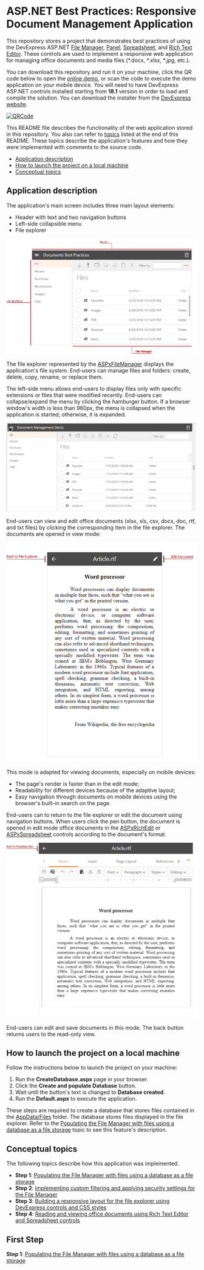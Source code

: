 # ASP.NET Best Practices: Responsive Document Management Application

This repository stores a project that demonstrates best practices of using the DevExpress ASP.NET [File Manager](https://docs.devexpress.com/AspNet/14829/asp.net-webforms-controls/file-management), [Panel](https://docs.devexpress.com/AspNet/14778/asp.net-webforms-controls/site-navigation-and-layout/panel-overview),  [Spreadsheet](https://docs.devexpress.com/AspNet/16157/asp.net-webforms-controls/spreadsheet), and [Rich Text Editor](https://docs.devexpress.com/AspNet/17721/asp.net-webforms-controls/rich-text-editor). These controls are used to implement a responsive web application for managing office documents and media files (*.docx, *.xlsx, *.jpg, etc.).

You can download this repository and run it on your machine, click the QR code below to open the [online demo](https://demos.devexpress.com/BestPractices/DocumentManagementDemo/), or scan the code to execute the demo application on your mobile device. You will need to have DevExpress ASP.NET controls installed starting from **18.1** version in order to load and compile the solution. You can download the installer from the [DevExpress website](https://devexpress.com).

[![QRCode](http://chart.apis.google.com/chart?choe=UTF-8&chld=H&cht=qr&chs=250x250&chl=https://demos.devexpress.com/BestPractices/DocumentManagementDemo/)](https://demos.devexpress.com/BestPractices/DocumentManagementDemo/)

This README file describes the functionality of the web application stored in this repository. You also can refer to [topics](#conceptual-topics) listed at the end of this README. These topics describe the application's features and how they were implemented with comments to the source code. 

- [Application description](#application-description)
- [How to launch the project on a local machine](#how-to-launch-the-project-on-a-local-machine)
- [Conceptual topics](#conceptual-topics)

## Application description

The application's main screen includes three main layout elements: 

- Header with text and two navigation buttons
- Left-side collapsible menu
- File explorer 

![MainElements](/img/MainElements.png)

The file explorer represented by the [ASPxFileManager](https://docs.devexpress.com/AspNet/9030/asp.net-webforms-controls/file-management/file-manager/aspxfilemanager-overview) displays the application's file system. End-users can manage files and folders: create, delete, copy, rename, or replace them.

The left-side menu allows end-users to display files only with specific extensions or files that were modified recently. End-users can collapse/expand the menu by clicking the hamburger button. If a browser window's width is less than 960px, the menu is collapsed when the application is started; otherwise, it is expanded. 

![AdaptivityGif](/img/adaptivityDemo.gif)

End-users can view and edit office documents (xlsx, xls, csv, docx, doc, rtf, and txt files) by clicking the corresponding item in the file explorer. The documents are opened in view mode:

![ReadingView](/img/ReadingView.png) 

This mode is adapted for viewing documents, especially on mobile devices:

- The page's render is faster than in the edit mode;
- Readability for different devices because of the adaptive layout;
- Easy navigation through documents on mobile devices using the browser's built-in search on the page.

End-users can to return to the file explorer or edit the document using navigation buttons. When users click the pen button, the document is opened in edit mode office documents in the [ASPxRichEdit](https://docs.devexpress.com/AspNet/17723/asp.net-webforms-controls/rich-text-editor/product-information/main-features) or [ASPxSpreadsheet](https://docs.devexpress.com/AspNet/16159/asp.net-webforms-controls/spreadsheet/product-information/main-features) controls according to the document's format.

![EditingView](/img/EditingView.png)

End-users can edit and save documents in this mode. The back button returns users to the read-only view.

## How to launch the project on a local machine

Follow the instructions below to launch the project on your machine:

1. Run the **CreateDatabase.aspx** page in your browser.
2. Click the **Create and populate Database** button. 
3. Wait until the button's text is changed to **Database created**.
4. Run the **Default.aspx** to execute the application.

These steps are required to create a database that stores files contained in the [AppData/Files](https://github.com/DevExpress/aspnet-documentmanagement-bestpractices/tree/web-forms/DocumentManagementDemo/DocumentManagementDemo/App_Data/Files) folder. The database stores files displayed in the file explorer. Refer to the [Populating the File Manager with files using a database as a file storage](https://github.com/DevExpress/aspnet-documentmanagement-bestpractices/blob/web-forms/Database.md) topic to see this feature's description.

## Conceptual topics
  
The following topics describe how this application was implemented.

- **Step 1**: [Populating the File Manager with files using a database as a file storage](https://github.com/DevExpress/aspnet-documentmanagement-bestpractices/blob/web-forms/Database.md)
- **Step 2**: [Implementing custom filtering and applying security settings for the File Manager](https://github.com/DevExpress/aspnet-documentmanagement-bestpractices/blob/web-forms/FileManager.md)
- **Step 3**: [Building a responsive layout for the file explorer using DevExpress controls and CSS styles](https://github.com/DevExpress/aspnet-documentmanagement-bestpractices/blob/web-forms/Layout.md)
- **Step 4**: [Reading and viewing office documents using Rich Text Editor and Spreadsheet controls](https://github.com/DevExpress/aspnet-documentmanagement-bestpractices/blob/web-forms/OfficeDocs.md)

## First Step

**Step 1**: [Populating the File Manager with files using a database as a file storage](https://github.com/DevExpress/aspnet-documentmanagement-bestpractices/blob/web-forms/Database.md)